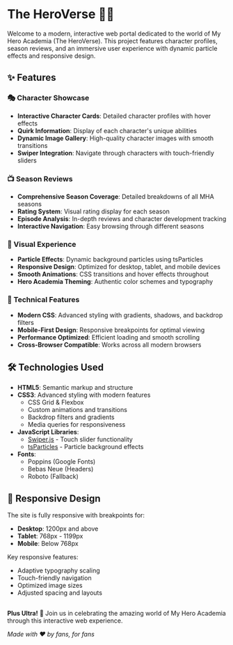 # The HeroVerse 🦸‍♂️

Welcome to a modern, interactive web portal dedicated to the world of My Hero Academia (The HeroVerse). This project features character profiles, season reviews, and an immersive user experience with dynamic particle effects and responsive design.

## ✨ Features

### 🎭 Character Showcase
- **Interactive Character Cards**: Detailed character profiles with hover effects
- **Quirk Information**: Display of each character's unique abilities
- **Dynamic Image Gallery**: High-quality character images with smooth transitions
- **Swiper Integration**: Navigate through characters with touch-friendly sliders

### 📺 Season Reviews
- **Comprehensive Season Coverage**: Detailed breakdowns of all MHA seasons
- **Rating System**: Visual rating display for each season
- **Episode Analysis**: In-depth reviews and character development tracking
- **Interactive Navigation**: Easy browsing through different seasons

### 🎨 Visual Experience
- **Particle Effects**: Dynamic background particles using tsParticles
- **Responsive Design**: Optimized for desktop, tablet, and mobile devices
- **Smooth Animations**: CSS transitions and hover effects throughout
- **Hero Academia Theming**: Authentic color schemes and typography

### 🔧 Technical Features
- **Modern CSS**: Advanced styling with gradients, shadows, and backdrop filters
- **Mobile-First Design**: Responsive breakpoints for optimal viewing
- **Performance Optimized**: Efficient loading and smooth scrolling
- **Cross-Browser Compatible**: Works across all modern browsers

## 🛠️ Technologies Used

- **HTML5**: Semantic markup and structure
- **CSS3**: Advanced styling with modern features
  - CSS Grid & Flexbox
  - Custom animations and transitions
  - Backdrop filters and gradients
  - Media queries for responsiveness
- **JavaScript Libraries**:
  - [Swiper.js](https://swiperjs.com/) - Touch slider functionality
  - [tsParticles](https://particles.js.org/) - Particle background effects
- **Fonts**: 
  - Poppins (Google Fonts)
  - Bebas Neue (Headers)
  - Roboto (Fallback)



## 📱 Responsive Design

The site is fully responsive with breakpoints for:
- **Desktop**: 1200px and above
- **Tablet**: 768px - 1199px
- **Mobile**: Below 768px

Key responsive features:
- Adaptive typography scaling
- Touch-friendly navigation
- Optimized image sizes
- Adjusted spacing and layouts


##

**Plus Ultra!** 💪 Join us in celebrating the amazing world of My Hero Academia through this interactive web experience.

*Made with ❤️ by fans, for fans*
